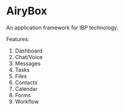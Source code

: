 AiryBox
=======

An application framework for IBP technology.

Features:  
1. Dashboard  
2. Chat/Voice  
3. Messages  
4. Tasks  
5. Files  
6. Contacts  
7. Calendar  
8. Forms  
9. Workflow  

